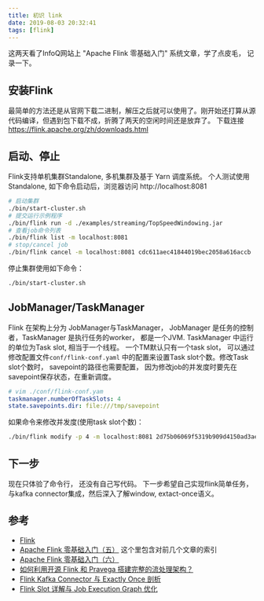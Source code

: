 ```yaml
---
title: 初识 link
date: 2019-08-03 20:32:41
tags: [flink]
---
```


这两天看了InfoQ网站上 "Apache Flink 零基础入门" 系统文章，学了点皮毛， 记录一下。

## 安装Flink

最简单的方法还是从官网下载二进制，解压之后就可以使用了。刚开始还打算从源代码编译，但遇到包下载不成，折腾了两天的空闲时间还是放弃了。 下载连接 https://flink.apache.org/zh/downloads.html 


## 启动、停止

Flink支持单机集群Standalone, 多机集群及基于 Yarn 调度系统。 个人测试使用Standalone, 如下命令启动后，浏览器访问 http://localhost:8081

```bash
# 启动集群
./bin/start-cluster.sh
# 提交运行示例程序
./bin/flink run -d ./examples/streaming/TopSpeedWindowing.jar
# 查看job命令列表
./bin/flink list -m localhost:8081
# stop/cancel job
./bin/flink cancel -m localhost:8081 cdc611aec41844019bec2058a616accb
```

停止集群使用如下命令：

```bash
./bin/start-cluster.sh
```
## JobManager/TaskManager

Flink 在架构上分为 JobManager与TaskManager， JobManager 是任务的控制者，TaskManager 是执行任务的worker， 都是一个JVM. TaskManager 中运行的单位为Task slot, 相当于一个线程。 一个TM默认只有一个task slot， 可以通过修改配置文件`conf/flink-conf.yaml` 中的配置来设置Task slot个数。修改Task slot个数时， savepoint的路径也需要配置， 因为修改job的并发度时要先在savepoint保存状态，在重新调度。

```yml
# vim ./conf/flink-conf.yam
taskmanager.numberOfTaskSlots: 4
state.savepoints.dir: file:///tmp/savepoint
```

如果命令来修改并发度(使用task slot个数)：

```bash
./bin/flink modify -p 4 -m localhost:8081 2d75b06069f5319b909d4150ad3ae7df
```

## 下一步

现在只体验了命令行， 还没有自己写代码。 下一步希望自己实现flink简单任务，与kafka connector集成，然后深入了解window, extact-once语义。

## 参考

* [Flink](https://flink.apache.org/zh/)
* [Apache Flink 零基础入门（五）](https://www.infoq.cn/article/WCOvi-D68Y8ycCiYZ8pX)  这个里包含对前几个文章的索引
* [Apache Flink 零基础入门（六）](https://www.infoq.cn/article/VGKZA-S9fMBgABP71Pgh)
* [如何利用开源 Flink 和 Pravega 搭建完整的流处理架构？](https://www.infoq.cn/article/jBo_6AYG4IViKkiHusgB)
* [Flink Kafka Connector 与 Exactly Once 剖析](https://www.infoq.cn/article/58bzvIbT2fqyW*cXzGlG)
* [Flink Slot 详解与 Job Execution Graph 优化](https://www.infoq.cn/article/ZmL7TCcEchvANY-9jG1H)